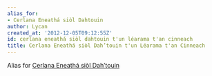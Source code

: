 ```yaml
---
alias_for:
- Cerlana Eneathá siòl Dahtouin
author: Lycan
created_at: '2012-12-05T09:12:55Z'
id: cerlana eneathá siòl dahtouin t'un léarama t'an cinneach
title: Cerlana Eneathá siòl Dah’touin t'un Léarama t'an Cinneach
---
```

Alias for [Cerlana Eneathá siòl Dah’touin]

  [Cerlana Eneathá siòl Dah’touin]: Cerlana_Eneathá_siòl_Dah’touin